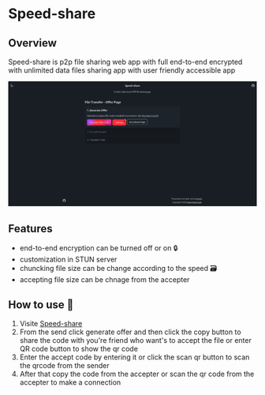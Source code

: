 # Speed-share

## Overview

Speed-share is p2p file sharing web app with full end-to-end encrypted with unlimited data files sharing app with user friendly accessible app

![Home page](https://raw.githubusercontent.com/Sanjai-Shaarugesh/Speed-share/refs/heads/main/doc/screenshots/Screenshot%20From%202025-03-11%2016-18-53.png)

## Features

- end-to-end encryption can be turned off or on 🔒
- customization in STUN server
- chuncking file size can be change according to the speed 🗃️
- accepting file size can be chnage from the accepter

## How to use 🎪

1. Visite [Speed-share](https://speed-shares.vercel.app/)
2. From the send click generate offer and then click the copy button to share the code with you're friend who want's to accept the file or enter QR code button to show the qr code
3. Enter the accept code by entering it or click the scan qr button to scan the qrcode from the sender
4. After that copy the code from the accepter or scan the qr code from the accepter to make a connection
